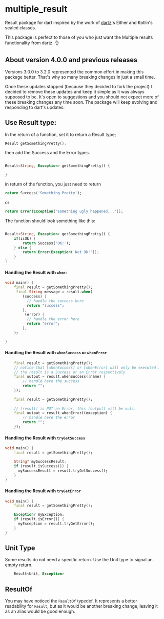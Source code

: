 # multiple_result

Result package for dart inspired by the work of [dartz](https://pub.dev/packages/dartz)'s Either and Kotlin's sealed classes.

This package is perfect to those of you who just want the Multiple results
functionality from dartz. 👌

## About version 4.0.0 and previous releases

Versions 3.0.0 to 3.2.0 represented the common effort in making this package better. That's why so many breaking changes
in just a small time. 

Once these updates stopped (because they decided to fork the project) I decided to remove these updates
and keep it simple as it was always supposed to be. It's open to suggestions and you should not expect 
more of these breaking changes any time soon. The package will keep evolving and responding to dart's updates.

## Use **Result** type:

In the return of a function, set it to return a Result type;
```dart
Result getSomethingPretty();
```
then add the Success and the Error types.

```dart

Result<String, Exception> getSomethingPretty() {

}

```

in return of the function, you just need to return
```dart
return Success('Something Pretty');
```

or

```dart
return Error(Exception('something ugly happened...'));
```

The function should look something like this:

```dart

Result<String, Exception> getSomethingPretty() {
    if(isOk) {
        return Success('OK!');
    } else {
        return Error(Exception('Not Ok!'));
    }
}

```

#### Handling the Result with `when`:

```dart
void main() {
    final result = getSomethingPretty();
     final String message = result.when(
        (success) {
          // handle the success here
          return "success";
        },
         (error) {
          // handle the error here
          return "error";
        },
    );

}
```

#### Handling the Result with `whenSuccess` or `whenError`

```dart 
    final result = getSomethingPretty();
    // notice that [whenSuccess] or [whenError] will only be executed if
    // the result is a Success or an Error respectivaly. 
    final output = result.whenSuccess((name) {
        // handle here the success
        return "";
    });
    
    final result = getSomethingPretty();
    
    // [result] is NOT an Error, this [output] will be null.
    final output = result.whenError((exception) {
        // handle here the error
        return "";
    });
```

#### Handling the Result with `tryGetSuccess`

```dart
void main() {
    final result = getSomethingPretty();

    String? mySuccessResult;
    if (result.isSuccess()) {
      mySuccessResult = result.tryGetSuccess();
    }
}

```


#### Handling the Result with `tryGetError`

```dart
void main() {
    final result = getSomethingPretty();

    Exception? myException;
    if (result.isError()) {
      myException = result.tryGetError();
    }
}
```

## Unit Type

Some results do not need a specific return. Use the Unit type to signal an empty return.

```dart
    Result<Unit, Exception>
```
## ResultOf

You may have noticed the `ResultOf` typedef. It represents a better readability for `Result`, but as 
it would be another breaking change, leaving it as an alias would be good enough. 